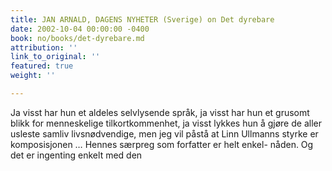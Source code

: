 ```yaml
---
title: JAN ARNALD, DAGENS NYHETER (Sverige) on Det dyrebare
date: 2002-10-04 00:00:00 -0400
book: no/books/det-dyrebare.md
attribution: ''
link_to_original: ''
featured: true
weight: ''

---
```

Ja visst har hun et aldeles selvlysende språk, ja visst har hun et grusomt blikk for menneskelige tilkortkommenhet, ja visst lykkes hun å gjøre de aller usleste samliv livsnødvendige, men jeg vil påstå at Linn Ullmanns styrke er komposisjonen … Hennes særpreg som forfatter er helt enkel- nåden. Og det er ingenting enkelt med den